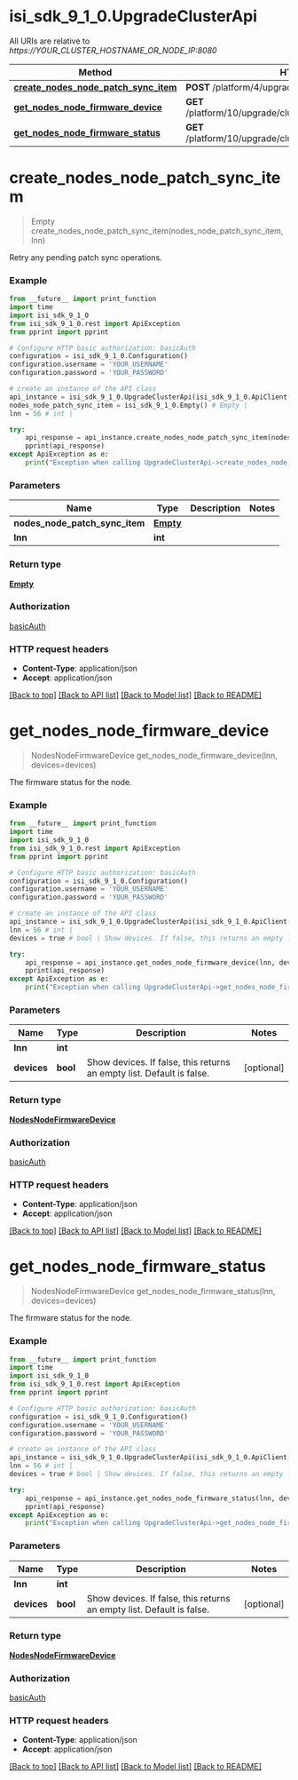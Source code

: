 # isi_sdk_9_1_0.UpgradeClusterApi

All URIs are relative to *https://YOUR_CLUSTER_HOSTNAME_OR_NODE_IP:8080*

Method | HTTP request | Description
------------- | ------------- | -------------
[**create_nodes_node_patch_sync_item**](UpgradeClusterApi.md#create_nodes_node_patch_sync_item) | **POST** /platform/4/upgrade/cluster/nodes/{Lnn}/patch/sync | 
[**get_nodes_node_firmware_device**](UpgradeClusterApi.md#get_nodes_node_firmware_device) | **GET** /platform/10/upgrade/cluster/nodes/{Lnn}/firmware/device | 
[**get_nodes_node_firmware_status**](UpgradeClusterApi.md#get_nodes_node_firmware_status) | **GET** /platform/10/upgrade/cluster/nodes/{Lnn}/firmware/status | 


# **create_nodes_node_patch_sync_item**
> Empty create_nodes_node_patch_sync_item(nodes_node_patch_sync_item, lnn)



Retry any pending patch sync operations.

### Example
```python
from __future__ import print_function
import time
import isi_sdk_9_1_0
from isi_sdk_9_1_0.rest import ApiException
from pprint import pprint

# Configure HTTP basic authorization: basicAuth
configuration = isi_sdk_9_1_0.Configuration()
configuration.username = 'YOUR_USERNAME'
configuration.password = 'YOUR_PASSWORD'

# create an instance of the API class
api_instance = isi_sdk_9_1_0.UpgradeClusterApi(isi_sdk_9_1_0.ApiClient(configuration))
nodes_node_patch_sync_item = isi_sdk_9_1_0.Empty() # Empty | 
lnn = 56 # int | 

try:
    api_response = api_instance.create_nodes_node_patch_sync_item(nodes_node_patch_sync_item, lnn)
    pprint(api_response)
except ApiException as e:
    print("Exception when calling UpgradeClusterApi->create_nodes_node_patch_sync_item: %s\n" % e)
```

### Parameters

Name | Type | Description  | Notes
------------- | ------------- | ------------- | -------------
 **nodes_node_patch_sync_item** | [**Empty**](Empty.md)|  | 
 **lnn** | **int**|  | 

### Return type

[**Empty**](Empty.md)

### Authorization

[basicAuth](../README.md#basicAuth)

### HTTP request headers

 - **Content-Type**: application/json
 - **Accept**: application/json

[[Back to top]](#) [[Back to API list]](../README.md#documentation-for-api-endpoints) [[Back to Model list]](../README.md#documentation-for-models) [[Back to README]](../README.md)

# **get_nodes_node_firmware_device**
> NodesNodeFirmwareDevice get_nodes_node_firmware_device(lnn, devices=devices)



The firmware status for the node.

### Example
```python
from __future__ import print_function
import time
import isi_sdk_9_1_0
from isi_sdk_9_1_0.rest import ApiException
from pprint import pprint

# Configure HTTP basic authorization: basicAuth
configuration = isi_sdk_9_1_0.Configuration()
configuration.username = 'YOUR_USERNAME'
configuration.password = 'YOUR_PASSWORD'

# create an instance of the API class
api_instance = isi_sdk_9_1_0.UpgradeClusterApi(isi_sdk_9_1_0.ApiClient(configuration))
lnn = 56 # int | 
devices = true # bool | Show devices. If false, this returns an empty list. Default is false. (optional)

try:
    api_response = api_instance.get_nodes_node_firmware_device(lnn, devices=devices)
    pprint(api_response)
except ApiException as e:
    print("Exception when calling UpgradeClusterApi->get_nodes_node_firmware_device: %s\n" % e)
```

### Parameters

Name | Type | Description  | Notes
------------- | ------------- | ------------- | -------------
 **lnn** | **int**|  | 
 **devices** | **bool**| Show devices. If false, this returns an empty list. Default is false. | [optional] 

### Return type

[**NodesNodeFirmwareDevice**](NodesNodeFirmwareDevice.md)

### Authorization

[basicAuth](../README.md#basicAuth)

### HTTP request headers

 - **Content-Type**: application/json
 - **Accept**: application/json

[[Back to top]](#) [[Back to API list]](../README.md#documentation-for-api-endpoints) [[Back to Model list]](../README.md#documentation-for-models) [[Back to README]](../README.md)

# **get_nodes_node_firmware_status**
> NodesNodeFirmwareDevice get_nodes_node_firmware_status(lnn, devices=devices)



The firmware status for the node.

### Example
```python
from __future__ import print_function
import time
import isi_sdk_9_1_0
from isi_sdk_9_1_0.rest import ApiException
from pprint import pprint

# Configure HTTP basic authorization: basicAuth
configuration = isi_sdk_9_1_0.Configuration()
configuration.username = 'YOUR_USERNAME'
configuration.password = 'YOUR_PASSWORD'

# create an instance of the API class
api_instance = isi_sdk_9_1_0.UpgradeClusterApi(isi_sdk_9_1_0.ApiClient(configuration))
lnn = 56 # int | 
devices = true # bool | Show devices. If false, this returns an empty list. Default is false. (optional)

try:
    api_response = api_instance.get_nodes_node_firmware_status(lnn, devices=devices)
    pprint(api_response)
except ApiException as e:
    print("Exception when calling UpgradeClusterApi->get_nodes_node_firmware_status: %s\n" % e)
```

### Parameters

Name | Type | Description  | Notes
------------- | ------------- | ------------- | -------------
 **lnn** | **int**|  | 
 **devices** | **bool**| Show devices. If false, this returns an empty list. Default is false. | [optional] 

### Return type

[**NodesNodeFirmwareDevice**](NodesNodeFirmwareDevice.md)

### Authorization

[basicAuth](../README.md#basicAuth)

### HTTP request headers

 - **Content-Type**: application/json
 - **Accept**: application/json

[[Back to top]](#) [[Back to API list]](../README.md#documentation-for-api-endpoints) [[Back to Model list]](../README.md#documentation-for-models) [[Back to README]](../README.md)

